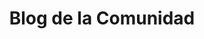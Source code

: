 ---
layout: blog
title: Blog de la Comunidad
permalink: /blog/
overview: true
type: posts
group:
  title: Blog de la Comunidad
  text: Compartimos regularmente información, opiniones, contenido de interés que te puede ser de utilidad.
---
